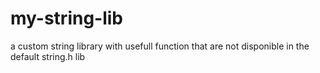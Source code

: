 # my-string-lib
a custom string library with usefull function that are not disponible in the default string.h lib
